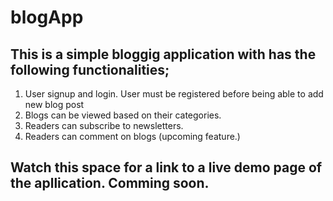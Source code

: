 # blogApp

## This is a simple bloggig application with has the following functionalities;
1. User signup and login. User must be registered before being able to add new blog post
2. Blogs can be viewed based on their categories.
3. Readers can subscribe to newsletters.
4. Readers can comment on blogs (upcoming feature.)

## Watch this space for a link to a live demo page of the apllication. Comming soon.
